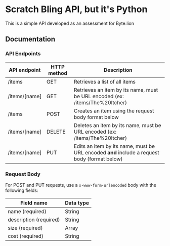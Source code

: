 # Scratch Bling API, but it's Python

This is a simple API developed as an assessment for Byte.lion

## Documentation

### API Endpoints

| API endpoint  | HTTP method | Description                                                                                  |
| ------------- | ----------- | -------------------------------------------------------------------------------------------- |
| /items        | GET         | Retrieves a list of all items                                                                |
| /items/[name] | GET         | Retrieves an item by its name, must be URL encoded (ex: /items/The%20Itcher)                 |
| /items        | POST        | Creates an item using the request body format below                                          |
| /items/[name] | DELETE      | Deletes an item by its name, must be URL encoded (ex: /items/The%20Itcher)                   |
| /items/[name] | PUT         | Edits an item by its name, must be URL encoded **and** include a request body (format below) |

### Request Body

For POST and PUT requests, use a `x-www-form-urlencoded` body with the following fields:

| Field name             | Data type |
| ---------------------- | --------- |
| name (required)        | String    |
| description (required) | String    |
| size (required)        | Array     |
| cost (required)        | String    |
